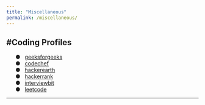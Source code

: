 ```yaml
---
title: "Miscellaneous"
permalink: /miscellaneous/
---
```


#Coding Profiles
---
&nbsp; &nbsp; &nbsp; &#9679; &nbsp; [geeksforgeeks](https://auth.geeksforgeeks.org/user/sai%20harsha%20yelleni/practice/) \
&nbsp; &nbsp; &nbsp; &#9679; &nbsp; [codechef](https://www.codechef.com/users/harshayelleni) \
&nbsp; &nbsp; &nbsp; &#9679; &nbsp; [hackerearth](https://www.hackerearth.com/@harshayelleni) \
&nbsp; &nbsp; &nbsp; &#9679; &nbsp; [hackerrank](https://www.hackerrank.com/saiharsha81) \
&nbsp; &nbsp; &nbsp; &#9679; &nbsp; [interviewbit](https://www.interviewbit.com/profile/sai-harsha-yelleni) \
&nbsp; &nbsp; &nbsp; &#9679; &nbsp; [leetcode](https://leetcode.com/saiharsha/)


---
